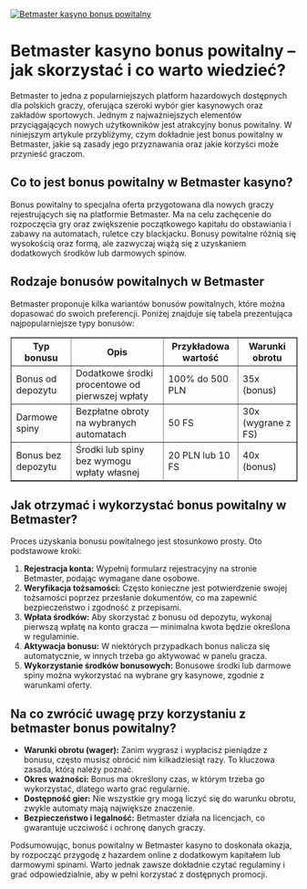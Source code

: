 [![Betmaster kasyno bonus powitalny](https://123-caf.pages.dev/gitsignup.png)](https://vrmoo.ru/Bt82HjjY)

<h1>Betmaster kasyno bonus powitalny – jak skorzystać i co warto wiedzieć?</h1> <p>Betmaster to jedna z popularniejszych platform hazardowych dostępnych dla polskich graczy, oferująca szeroki wybór gier kasynowych oraz zakładów sportowych. Jednym z najważniejszych elementów przyciągających nowych użytkowników jest atrakcyjny bonus powitalny. W niniejszym artykule przybliżymy, czym dokładnie jest bonus powitalny w Betmaster, jakie są zasady jego przyznawania oraz jakie korzyści może przynieść graczom.</p>  <h2>Co to jest bonus powitalny w Betmaster kasyno?</h2> <p>Bonus powitalny to specjalna oferta przygotowana dla nowych graczy rejestrujących się na platformie Betmaster. Ma na celu zachęcenie do rozpoczęcia gry oraz zwiększenie początkowego kapitału do obstawiania i zabawy na automatach, ruletce czy blackjacku. Bonusy powitalne różnią się wysokością oraz formą, ale zazwyczaj wiążą się z uzyskaniem dodatkowych środków lub darmowych spinów.</p>  <h2>Rodzaje bonusów powitalnych w Betmaster</h2> <p>Betmaster proponuje kilka wariantów bonusów powitalnych, które można dopasować do swoich preferencji. Poniżej znajduje się tabela prezentująca najpopularniejsze typy bonusów:</p>  <table border="1" cellpadding="8" cellspacing="0" style="border-collapse: collapse; width: 100%; max-width: 600px;">   <thead>     <tr>       <th>Typ bonusu</th>       <th>Opis</th>       <th>Przykładowa wartość</th>       <th>Warunki obrotu</th>     </tr>   </thead>   <tbody>     <tr>       <td>Bonus od depozytu</td>       <td>Dodatkowe środki procentowe od pierwszej wpłaty</td>       <td>100% do 500 PLN</td>       <td>35x (bonus)</td>     </tr>     <tr>       <td>Darmowe spiny</td>       <td>Bezpłatne obroty na wybranych automatach</td>       <td>50 FS</td>       <td>30x (wygrane z FS)</td>     </tr>     <tr>       <td>Bonus bez depozytu</td>       <td>Środki lub spiny bez wymogu wpłaty własnej</td>       <td>20 PLN lub 10 FS</td>       <td>40x (bonus)</td>     </tr>   </tbody> </table>  <h2>Jak otrzymać i wykorzystać bonus powitalny w Betmaster?</h2> <p>Proces uzyskania bonusu powitalnego jest stosunkowo prosty. Oto podstawowe kroki:</p> <ol>   <li><strong>Rejestracja konta:</strong> Wypełnij formularz rejestracyjny na stronie Betmaster, podając wymagane dane osobowe.</li>   <li><strong>Weryfikacja tożsamości:</strong> Często konieczne jest potwierdzenie swojej tożsamości poprzez przesłanie dokumentów, co ma zapewnić bezpieczeństwo i zgodność z przepisami.</li>   <li><strong>Wpłata środków:</strong> Aby skorzystać z bonusu od depozytu, wykonaj pierwszą wpłatę na konto gracza — minimalna kwota będzie określona w regulaminie.</li>   <li><strong>Aktywacja bonusu:</strong> W niektórych przypadkach bonus nalicza się automatycznie, w innych trzeba go aktywować w panelu gracza.</li>   <li><strong>Wykorzystanie środków bonusowych:</strong> Bonusowe środki lub darmowe spiny można wykorzystać na wybrane gry kasynowe, zgodnie z warunkami oferty.</li> </ol>  <h2>Na co zwrócić uwagę przy korzystaniu z betmaster bonus powitalny?</h2> <ul>   <li><strong>Warunki obrotu (wager):</strong> Zanim wygrasz i wypłacisz pieniądze z bonusu, często musisz obrócić nim kilkadziesiąt razy. To kluczowa zasada, którą należy poznać.</li>   <li><strong>Okres ważności:</strong> Bonus ma określony czas, w którym trzeba go wykorzystać, dlatego warto grać regularnie.</li>   <li><strong>Dostępność gier:</strong> Nie wszystkie gry mogą liczyć się do warunku obrotu, zwykle automaty mają największe znaczenie.</li>   <li><strong>Bezpieczeństwo i legalność:</strong> Betmaster działa na licencjach, co gwarantuje uczciwość i ochronę danych graczy.</li> </ul>  <p>Podsumowując, bonus powitalny w Betmaster kasyno to doskonała okazja, by rozpocząć przygodę z hazardem online z dodatkowym kapitałem lub darmowymi spinami. Warto jednak zawsze dokładnie czytać regulaminy i grać odpowiedzialnie, aby w pełni korzystać z dostępnych promocji.</p>